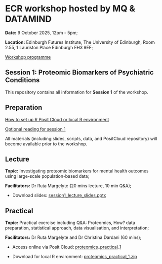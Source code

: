 # ECR workshop hosted by MQ & DATAMIND 

**Date:** 9 October 2025, 12pm - 5pm;

**Location:** Edinburgh Futures Institute, The University of Edinburgh, Room 2.55, 1 Lauriston Place Edinburgh EH3 9EF;

[Workshop programme](https://www.mentalhealthplatform.ac.uk/event/ecr-workshop-2025)

## Session 1: Proteomic Biomarkers of Psychiatric Conditions

This repository contains all information for **Session 1** of the workshop.

## Preparation

[How to set up R Posit Cloud or local R environment](prep_session1_PositCloud_R.docx)
  
[Optional reading for session 1](prep_session1_reading.docx)

All materials (including slides, scripts, data, and PositCloud repository) will become available prior to the workshop.


## Lecture

**Topic:** Investigating proteomic biomarkers for mental health outcomes using large-scale population-based data; 

**Facilitators:** Dr Ruta Margelyte (20 mins lecture, 10 min Q&A);

- Download slides: [session1_lecture_slides.pptx]()

## Practical

**Topic:** Practical exercise including Q&A: Proteomics, How? data preparation, statistical approach, data visualisation, and interpretation; 

**Facilitators:** Dr Ruta Margelyte and Dr Christina Dardani (60 mins);

- Access online via Posit Cloud: [proteomics_practical_1](https://posit.cloud/content/10981075)

- Download for local R environment: [proteomics_practical_1.zip](proteomics_practical_1.zip)
